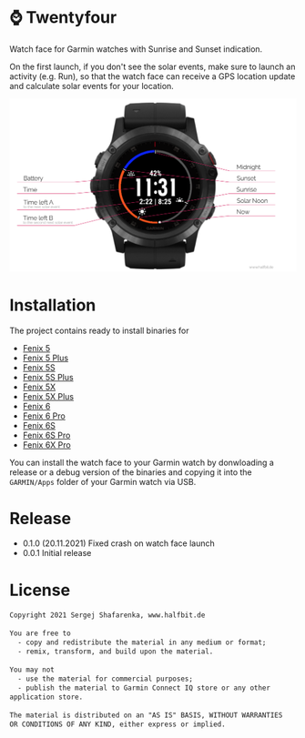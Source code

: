 # ⌚️ Twentyfour
Watch face for Garmin watches with Sunrise and Sunset indication.

On the first launch, if you don't see the solar events, make sure to launch an activity (e.g. Run), so that the watch face can receive a GPS location update and calculate solar events for your location.

<img src="https://github.com/beworker/twentyfour/blob/master/design/features.png" />

# Installation

The project contains ready to install binaries for
* [Fenix 5](https://github.com/beworker/twentyfour/blob/master/binaries/fenix5)
* [Fenix 5 Plus](https://github.com/beworker/twentyfour/blob/master/binaries/fenix5plus)
* [Fenix 5S](https://github.com/beworker/twentyfour/blob/master/binaries/fenix5s)
* [Fenix 5S Plus](https://github.com/beworker/twentyfour/blob/master/binaries/fenix5splus)
* [Fenix 5X](https://github.com/beworker/twentyfour/blob/master/binaries/fenix5x)
* [Fenix 5X Plus](https://github.com/beworker/twentyfour/blob/master/binaries/fenix5xplus)
* [Fenix 6](https://github.com/beworker/twentyfour/blob/master/binaries/fenix6)
* [Fenix 6 Pro](https://github.com/beworker/twentyfour/blob/master/binaries/fenix6pro)
* [Fenix 6S](https://github.com/beworker/twentyfour/blob/master/binaries/fenix6s)
* [Fenix 6S Pro](https://github.com/beworker/twentyfour/blob/master/binaries/fenix6spro)
* [Fenix 6X Pro](https://github.com/beworker/twentyfour/blob/master/binaries/fenix6xpro)

You can install the watch face to your Garmin watch by donwloading a release or a debug version of the binaries and copying it into the `GARMIN/Apps` folder of your Garmin watch via USB.

# Release

- 0.1.0 (20.11.2021) Fixed crash on watch face launch
- 0.0.1 Initial release

# License
```
Copyright 2021 Sergej Shafarenka, www.halfbit.de

You are free to
  - copy and redistribute the material in any medium or format;
  - remix, transform, and build upon the material.

You may not 
  - use the material for commercial purposes;
  - publish the material to Garmin Connect IQ store or any other application store.

The material is distributed on an "AS IS" BASIS, WITHOUT WARRANTIES 
OR CONDITIONS OF ANY KIND, either express or implied.
```
